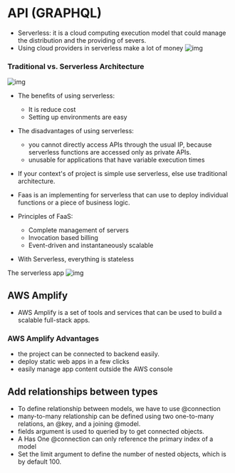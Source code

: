 # API (GRAPHQL)

* Serverless: it is a cloud computing execution model that could manage the distribution and the providing of severs.
* Using cloud providers in serverless make a lot of money
![img](https://hackernoon.com/hn-images/1*t4O4UXpdG68MQboNKC6bBw.jpeg)

### Traditional vs. Serverless Architecture
![img](https://hackernoon.com/hn-images/1*x_v5NRC3TTMt1MaYl1gMUg.jpeg)

* The benefits of using serverless:
  * It is reduce cost
  * Setting up environments are easy

* The disadvantages of using serverless:
  * you cannot directly access APIs through the usual IP, because serverless functions are accessed only as private APIs. 
  * unusable for applications that have variable execution times
  

* If your context's of project is simple use serverless, else use traditional architecture.
* Faas is an implementing for serverless that can use to deploy individual functions or a piece of business logic.

* Principles of FaaS:
  * Complete management of servers
  * Invocation based billing
  * Event-driven and instantaneously scalable

* With Serverless, everything is stateless

The serverless app
![img](https://hackernoon.com/hn-images/1*TIrjN7EjLUVJmJ6YvHR7Dg.png)


## AWS Amplify
* AWS Amplify is a set of tools and services that can be used to build a scalable full-stack apps.
### AWS Amplify Advantages
  * the project can be connected to backend easily.
  * deploy static web apps in a few clicks
  * easily manage app content outside the AWS console

## Add relationships between types
* To define relationship between models, we have to use @connection
* many-to-many relationship can be defined using two one-to-many relations, an @key, and a joining @model.
* fields argument is used to queried by to get connected objects.
* A Has One @connection can only reference the primary index of a model
* Set the limit argument to define the number of nested objects, which is by default 100.
